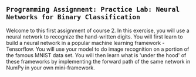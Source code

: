## `Programming Assignment: Practice Lab: Neural Networks for Binary Classification`

Welcome to this first assignment of course 2. In this exercise, you will use a neural network to recognize the hand-written digits. You will first learn to build a neural network in a popular machine learning framework - Tensorflow.  You will use your model to do image recognition on a portion of the famous MNIST data set. You will then learn what is 'under the hood' of these frameworks by implementing the forward path of the same network in NumPy in your own mini-framework.